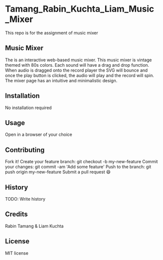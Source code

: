 # Tamang_Rabin_Kuchta_Liam_Music_Mixer
This repo is for the assignment of music mixer

## Music Mixer

The is an interactive web-based music mixer. This music mixer is vintage themed with 80s colors. Each sound will have a drag and drop function. When audio is dragged onto the record player the SVG will bounce and once the play button is clicked, the audio will play and the record will spin. The mixer page has an intuitive and minimalistic design.

## Installation
No installation required

## Usage
Open in a browser of your choice

## Contributing
Fork it!
Create your feature branch: git checkout -b my-new-feature
Commit your changes: git commit -am 'Add some feature'
Push to the branch: git push origin my-new-feature
Submit a pull request 😄

## History
TODO: Write history


## Credits
Rabin Tamang & Liam Kuchta

## License
MIT license 